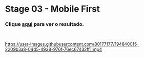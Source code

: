 # Stage 03 - Mobile First

### Clique [aqui](https://franzwarm.github.io/rocketseat-explorer/nivel03/02-space-cream) para ver o resultado.

<br>


https://user-images.githubusercontent.com/80177177/194640015-2209b3a8-04d5-4928-976f-76ec67432ff1.mp4

